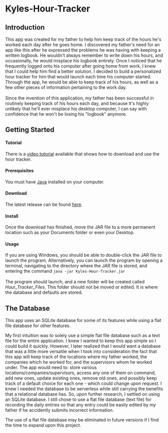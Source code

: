 # Kyles-Hour-Tracker

## Introduction
This app was created for my father to help him keep track of the hours he's worked each day after he goes home. I discovered my father's need for an app like this after he expressed the problems he was having with keeping a written logbook. He wouldn't always remember to write down his hours, and occasionally, he would misplace his logbook entirely. Once I noticed that he frequently logged onto his computer after going home from work, I knew that I could help him find a better solution. I decided to build a personalized hour tracker for him that would launch each time his computer started. Through the app, he would be able to keep track of his hours, as well as a few other pieces of information pertaining to the work day.
<br>
<br>
Since the invention of this application, my father has been successful in routinely keeping track of his hours each day, and because it's highly unlikely that he'll ever misplace his desktop computer, I can say with confidence that he won't be losing his "logbook" anymore.    

## Getting Started

#### Tutorial
There is a [video tutorial](https://youtu.be/LlQkCYRwqOw) available that shows how to download and use the hour tracker.

#### Prerequisites
You must have [Java](https://java.com/en/download/) installed on your computer.

#### Download
The latest release can be found [here](https://github.com/kwilliams3/Kyles-Hour-Tracker/releases).

#### Install
Once the download has finished, move the JAR file to a more permanent location such as your Documents folder or even your Desktop.

#### Usage
If you are using Windows, you should be able to double-click the JAR file to launch the program. Alternatively, you can launch the program by opening a terminal, navigating to the directory where the JAR file is stored, and entering the command `java -jar Kyles-Hour-Tracker.jar`
<br>
<br>
The program should launch, and a new folder will be created called *Hour_Tracker_Files*. This folder should not be moved or edited. It is where the database and defaults are stored.

## The Database
This app uses an SQLite database for some of its features while using a flat file database for other features.

My first intuition was to solely use a simple flat file database such as a text file for the entire application. I knew I wanted to keep this app simple so I could build it quickly. However, I later realized that I would want a database that was a little more versatile when I took into consideration the fact that this app will keep track of the locations where my father worked, the companies which he worked for, and the supervisors whom he worked under. The app would need to: store various locations/companies/supervisors, access any one of them on command, add new ones, update existing ones, remove old ones, and possibly keep track of a default choice for each one - which could change upon request. I knew I needed the database to be serverless while still carrying the benefits that a relational database has. So, upon further research, I settled on using an SQLite database. I still chose to use a flat file database (text file) for recording the daily entries so that any entry could be easily edited by my father if he accidently submits incorrect information.<p>The use of a flat file database may be eliminated in future versions if I find the time to expand upon this project.
